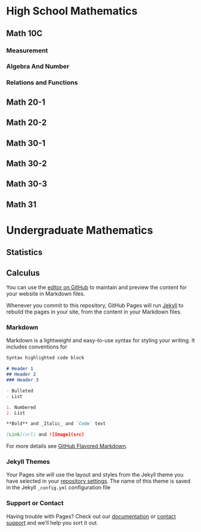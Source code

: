 # High School Mathematics 
## Math 10C
### Measurement 
### Algebra And Number 
### Relations and Functions 
## Math 20-1
## Math 20-2
## Math 30-1
## Math 30-2
## Math 30-3 
## Math 31 

# Undergraduate Mathematics 
## Statistics 
## Calculus 

You can use the [editor on GitHub](https://github.com/MrFanning/MrFanning.github.io/edit/master/index.md) to maintain and preview the content for your website in Markdown files.

Whenever you commit to this repository, GitHub Pages will run [Jekyll](https://jekyllrb.com/) to rebuild the pages in your site, from the content in your Markdown files.

### Markdown

Markdown is a lightweight and easy-to-use syntax for styling your writing. It includes conventions for

```markdown
Syntax highlighted code block

# Header 1
## Header 2
### Header 3

- Bulleted
- List

1. Numbered
2. List

**Bold** and _Italic_ and `Code` text

[Link](url) and ![Image](src)
```

For more details see [GitHub Flavored Markdown](https://guides.github.com/features/mastering-markdown/).

### Jekyll Themes

Your Pages site will use the layout and styles from the Jekyll theme you have selected in your [repository settings](https://github.com/MrFanning/MrFanning.github.io/settings). The name of this theme is saved in the Jekyll `_config.yml` configuration file

### Support or Contact

Having trouble with Pages? Check out our [documentation](https://help.github.com/categories/github-pages-basics/) or [contact support](https://github.com/contact) and we’ll help you sort it out.
